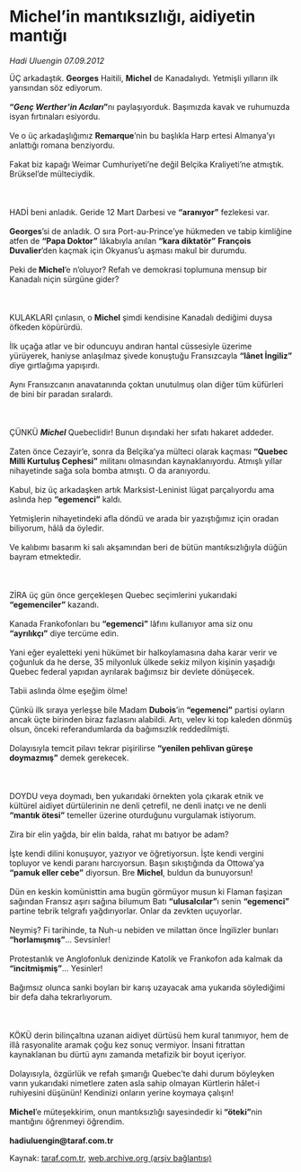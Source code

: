 # Michel’in mantıksızlığı, aidiyetin mantığı

*Hadi Uluengin 07.09.2012*

<div class="yazi"><p>ÜÇ arkadaştık. <b>Georges</b> Haitili, <b>Michel</b> de Kanadalıydı. Yetmişli yılların ilk yarısından söz ediyorum.<br/><br/><b>“<i>Genç Werther’in Acıları</i>”</b>nı paylaşıyorduk. Başımızda kavak ve ruhumuzda isyan fırtınaları esiyordu.<br/><br/>Ve o üç arkadaşlığımız<i> </i><b>Remarque</b>’nin bu başlıkla Harp ertesi Almanya’yı anlattığı romana benziyordu.<br/><br/>Fakat biz kapağı Weimar Cumhuriyeti’ne değil Belçika Kraliyeti’ne atmıştık. Brüksel’de mülteciydik.<br/><br/><br/><br/>HADİ beni anladık. Geride 12 Mart Darbesi ve <b>“aranıyor”</b> fezlekesi var.<br/><br/><b>Georges</b>’si de anladık. O sıra Port-au-Prince’ye hükmeden ve tabip kimliğine atfen de <b>“Papa Doktor”</b> lâkabıyla anılan <b>“kara diktatör”</b> <b>François Duvalier</b>’den kaçmak için Okyanus’u aşması makul bir durumdu.<br/><br/>Peki de<b> Michel</b>’e n’oluyor? Refah ve demokrasi toplumuna mensup bir Kanadalı niçin sürgüne gider?<br/><br/><br/><br/>KULAKLARI çınlasın, o <b>Michel</b> şimdi kendisine Kanadalı dediğimi duysa öfkeden köpürürdü.<br/><br/>İlk uçağa atlar ve bir oduncuyu andıran hantal cüssesiyle üzerime yürüyerek, haniyse anlaşılmaz şivede konuştuğu Fransızcayla <b>“lânet İngiliz”</b> diye gırtlağıma yapışırdı.<br/><br/>Aynı Fransızcanın anavatanında çoktan unutulmuş olan diğer tüm küfürleri de bini bir paradan sıralardı. <br/><br/><br/><br/>ÇÜNKÜ <b><i>Michel</i></b> Quebeclidir! Bunun dışındaki her sıfatı hakaret addeder.<br/><br/>Zaten önce Cezayir’e, sonra da Belçika’ya mülteci olarak kaçması <b>“Quebec Milli Kurtuluş Cephesi”</b> militanı olmasından kaynaklanıyordu. Atmışlı yıllar nihayetinde sağa sola bomba atmıştı. O da aranıyordu.<br/><br/>Kabul, biz üç arkadaşken artık Marksist-Leninist lügat parçalıyordu ama aslında hep <b>“egemenci”</b> kaldı.<br/><br/>Yetmişlerin nihayetindeki afla döndü ve arada bir yazıştığımız için oradan biliyorum, hâlâ da öyledir.<br/><br/>Ve kalıbımı basarım ki salı akşamından beri de bütün mantıksızlığıyla düğün bayram etmektedir.<br/><br/><br/><br/>ZİRA üç gün önce gerçekleşen Quebec seçimlerini yukarıdaki <b>“egemenciler”</b> kazandı.<br/><br/>Kanada Frankofonları bu <b>“egemenci”</b> lâfını kullanıyor ama siz onu <b>“ayrılıkçı”</b> diye tercüme edin.<br/><br/>Yani eğer eyaletteki yeni hükümet bir halkoylamasına daha karar verir ve çoğunluk da he derse, 35 milyonluk ülkede sekiz milyon kişinin yaşadığı Quebec federal yapıdan ayrılarak bağımsız bir devlete dönüşecek.<br/><br/>Tabii aslında ölme eşeğim ölme!<br/><br/>Çünkü ilk sıraya yerleşse bile Madam <b>Dubois</b>’in<b> “egemenci”</b> partisi oyların ancak üçte birinden biraz fazlasını alabildi. Artı, velev ki top kaleden dönmüş olsun, önceki referandumlarda da bağımsızlık reddedilmişti.<br/><br/>Dolayısıyla temcit pilavı tekrar pişirilirse <b>“yenilen pehlivan güreşe doymazmış”</b> demek gerekecek.<br/><br/><br/><br/>DOYDU veya doymadı, ben yukarıdaki örnekten yola çıkarak etnik ve kültürel aidiyet dürtülerinin ne denli çetrefil, ne denli inatçı ve ne denli <b>“mantık ötesi”</b> temeller üzerine oturduğunu vurgulamak istiyorum.<br/><br/>Zira bir elin yağda, bir elin balda, rahat mı batıyor be adam?<br/><br/>İşte kendi dilini konuşuyor, yazıyor ve öğretiyorsun. İşte kendi vergini topluyor ve kendi paranı harcıyorsun. Başın sıkıştığında da Ottowa’ya <b>“pamuk eller cebe”</b> diyorsun. Bre <b>Michel</b>, buldun da bunuyorsun!<br/><br/>Dün en keskin komünisttin ama bugün görmüyor musun ki Flaman faşizan sağından Fransız aşırı sağına bilumum Batı <b>“ulusalcılar”</b>ı senin <b>“egemenci”</b> partine tebrik telgrafı yağdırıyorlar. Onlar da zevkten uçuyorlar.<br/><br/>Neymiş? Fi tarihinde, ta Nuh-u nebiden ve milattan önce İngilizler bunları <b>“horlamışmış”</b>... Sevsinler!<br/><br/>Protestanlık ve Anglofonluk denizinde Katolik ve Frankofon ada kalmak da<b> “incitmişmiş”</b>... Yesinler!<br/><br/>Bağımsız olunca sanki boyları bir karış uzayacak ama yukarıda söylediğimi bir defa daha tekrarlıyorum.<br/><br/><br/><br/>KÖKÜ derin bilinçaltına uzanan aidiyet dürtüsü hem kural tanımıyor, hem de illâ rasyonalite aramak çoğu kez sonuç vermiyor. İnsani fıtrattan kaynaklanan bu dürtü aynı zamanda metafizik bir boyut içeriyor.<br/><br/>Dolayısıyla, özgürlük ve refah şımarığı Quebec’te dahi durum böyleyken varın yukarıdaki nimetlere zaten asla sahip olmayan Kürtlerin hâlet-i ruhiyesini düşünün! Kendinizi onların yerine koymaya çalışın!<br/><br/><b>Michel</b>’e müteşekkirim, onun mantıksızlığı sayesindedir ki<b> “öteki”</b>nin mantığını öğrenmeyi öğrendim.<br/><br/><b>hadiuluengin@taraf.com.tr</b></p>
</div>

Kaynak: [taraf.com.tr](http://www.taraf.com.tr/hadi-uluengin/makale-michel-in-mantiksizligi-aidiyetin-mantigi.htm), [web.archive.org (arşiv bağlantısı)](http://web.archive.org/web/20130623142838/http://www.taraf.com.tr/hadi-uluengin/makale-michel-in-mantiksizligi-aidiyetin-mantigi.htm)
